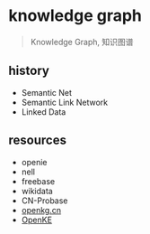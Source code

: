 # knowledge graph

> Knowledge Graph, 知识图谱

## history

* Semantic Net
* Semantic Link Network
* Linked Data

## resources

* openie
* nell
* freebase
* wikidata
* CN-Probase
* [openkg.cn](http://openkg.cn/)
* [OpenKE](http://openke.thunlp.org/)

